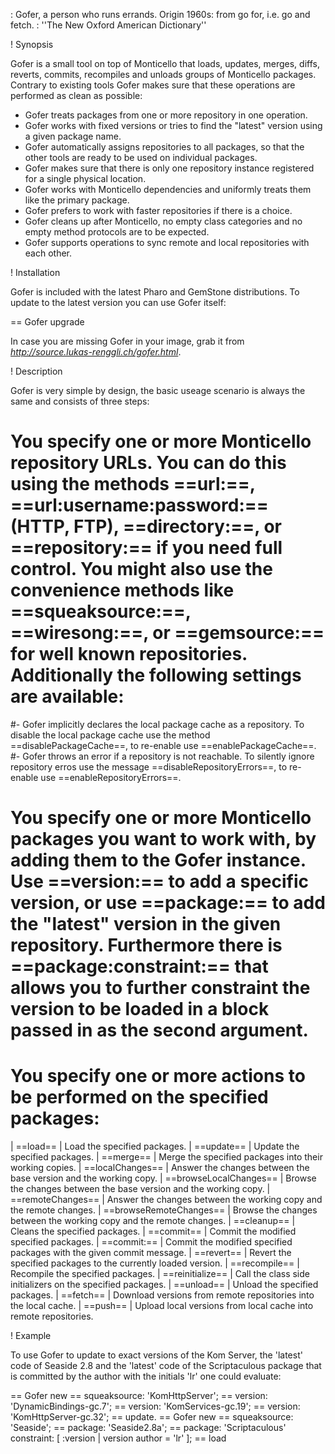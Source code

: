 : Gofer, a person who runs errands. Origin 1960s: from go for, i.e. go and fetch.
: ''The New Oxford American Dictionary''

! Synopsis

Gofer is a small tool on top of Monticello that loads, updates, merges, diffs, reverts, commits, recompiles and unloads groups of Monticello packages. Contrary to existing tools Gofer makes sure that these operations are performed as clean as possible:

- Gofer treats packages from one or more repository in one operation.
- Gofer works with fixed versions or tries to find the "latest" version using a given package name.
- Gofer automatically assigns repositories to all packages, so that the other tools are ready to be used on individual packages.
- Gofer makes sure that there is only one repository instance registered for a single physical location.
- Gofer works with Monticello dependencies and uniformly treats them like the primary package.
- Gofer prefers to work with faster repositories if there is a choice.
- Gofer cleans up after Monticello, no empty class categories and no empty method protocols are to be expected.
- Gofer supports operations to sync remote and local repositories with each other.

! Installation

Gofer is included with the latest Pharo and GemStone distributions. To update to the latest version you can use Gofer itself:

== Gofer upgrade

In case you are missing Gofer in your image, grab it from *http://source.lukas-renggli.ch/gofer.html*.

! Description

Gofer is very simple by design, the basic useage scenario is always the same and consists of three steps:

# You specify one or more Monticello repository URLs. You can do this using the methods ==url:==, ==url:username:password:== (HTTP, FTP), ==directory:==, or ==repository:== if you need full control. You might also use the convenience methods like ==squeaksource:==, ==wiresong:==, or ==gemsource:== for well known repositories. Additionally the following settings are available:
#- Gofer implicitly declares the local package cache as a repository. To disable the local package cache use the method ==disablePackageCache==, to re-enable use ==enablePackageCache==.
#- Gofer throws an error if a repository is not reachable. To silently ignore repository erros use the message ==disableRepositoryErrors==, to re-enable use ==enableRepositoryErrors==.
# You specify one or more Monticello packages you want to work with, by adding them to the Gofer instance. Use ==version:== to add a specific version, or use ==package:== to add the "latest" version in the given repository. Furthermore there is ==package:constraint:== that allows you to further constraint the version to be loaded in a block passed in as the second argument.
# You specify one or more actions to be performed on the specified packages:

| ==load==	| Load the specified packages.
| ==update==	| Update the specified packages.
| ==merge==	| Merge the specified packages into their working copies.
| ==localChanges==	| Answer the changes between the base version and the working copy.
| ==browseLocalChanges==	| Browse the changes between the base version and the working copy.
| ==remoteChanges==	| Answer the changes between the working copy and the remote changes.
| ==browseRemoteChanges==	| Browse the changes between the working copy and the remote changes.
| ==cleanup==	| Cleans the specified packages.
| ==commit==	| Commit the modified specified packages.
| ==commit:==	| Commit the modified specified packages with the given commit message.
| ==revert==	| Revert the specified packages to the currently loaded version.
| ==recompile==	| Recompile the specified packages.
| ==reinitialize==	| Call the class side initializers on the specified packages.
| ==unload==	| Unload the specified packages.
| ==fetch==     | Download versions from remote repositories into the local cache.
| ==push==      | Upload local versions from local cache into remote repositories.

! Example

To use Gofer to update to exact versions of the Kom Server, the 'latest' code of Seaside 2.8 and the 'latest' code of the Scriptaculous package that is committed by the author with the initials 'lr' one could evaluate:

== Gofer new
==     squeaksource: 'KomHttpServer';
==     version: 'DynamicBindings-gc.7';
==     version: 'KomServices-gc.19';
==     version: 'KomHttpServer-gc.32';
==     update.
== Gofer new
==     squeaksource: 'Seaside';
==     package: 'Seaside2.8a';
==     package: 'Scriptaculous' constraint: [ :version | version author = 'lr' ];
==     load